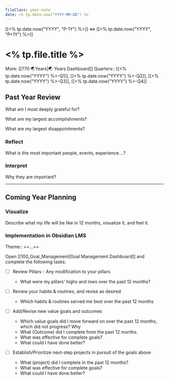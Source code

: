 ```yaml
---
fileClass: year-note  
date: <% tp.date.now("YYYY-MM-DD") %>  
---
```

[[<% tp.date.now("YYYY", "P-1Y") %>]] <=> [[<% tp.date.now("YYYY", "P+1Y") %>]]

# <% tp.file.title %>
More: [[770 🌏Years|🌏 Years Dashboard]]
Quarters:: [[<% tp.date.now("YYYY") %>-Q1]],  [[<% tp.date.now("YYYY") %>-Q2]], [[<% tp.date.now("YYYY") %>-Q3]], [[<% tp.date.now("YYYY") %>-Q4]]

## Past Year Review
What am I most deeply grateful for?

What are my largest accomplishments?

What are my largest disappointments? 

### Reflect
What is the most important people, events, experience....?


### Interpret
Why they are important?



---
## Coming Year Planning
### Visualize 
Describe what my life will be like in 12 months, visualize it, and feel it.

### Implementation in Obsidian LMS
Theme:: ==...==

Open [[100_Goal_Management|Goal Management Dashboard]] and complete the following tasks:
- [ ] Review Pillars - Any modification to your pillars
	- What were my pillars' highs and lows over the past 12 months?
	
- [ ] Review your habits & routines, and revise as desired
	- Which habits & routines served me best over the past 12 months 
	
- [ ] Add/Revise new value goals and outcomes
  - Which value goals did I move forward on over the past 12 months, which did not progress? Why 
  - What (Outcome) did I complete from the past 12 months. 
  - What was effective for complete goals?
  - What could I have done better?

- [ ] Establish/Prioritize next-step projects in pursuit of the goals above
  - What (project) did I complete in the past 12 months?
  - What was effective for complete goals?
  - What could I have done better?


